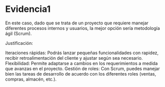# Evidencia1
En este caso, dado que se trata de un proyecto que requiere manejar diferentes procesos internos y usuarios, la mejor opción sería metodología ágil (Scrum).

Justificación:

Iteraciones rápidas: Podrás lanzar pequeñas funcionalidades con rapidez, recibir retroalimentación del cliente y ajustar según sea necesario.
Flexibilidad: Permite adaptarse a cambios en los requerimientos a medida que avanzas en el proyecto.
Gestión de roles: Con Scrum, puedes manejar bien las tareas de desarrollo de acuerdo con los diferentes roles (ventas, compras, almacén, etc.).
